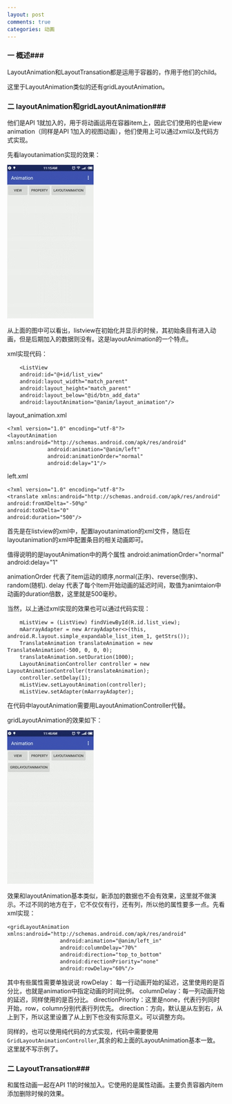 ```yaml
---
layout: post
comments: true
categories: 动画
---
```

### 一 概述###

  LayoutAnimation和LayoutTransation都是运用于容器的，作用于他们的child。

  这里于LayoutAnimation类似的还有gridLayoutAnimation。

### 二 layoutAnimation和gridLayoutAnimation###

  他们是API 1就加入的，用于将动画运用在容器item上，因此它们使用的也是view animation（同样是API 1加入的视图动画），他们使用上可以通过xml以及代码方式实现。

  先看layoutanimation实现的效果：

  ![animation](/icons/animation/layoutanimation.gif)

  从上面的图中可以看出，listview在初始化并显示的时候，其初始条目有进入动画，但是后期加入的数据则没有。这是layoutAnimation的一个特点。

  xml实现代码：

        <ListView
        android:id="@+id/list_view"
        android:layout_width="match_parent"
        android:layout_height="match_parent"
        android:layout_below="@id/btn_add_data"
        android:layoutAnimation="@anim/layout_animation"/>

  layout_animation.xml

	<?xml version="1.0" encoding="utf-8"?>
	<layoutAnimation xmlns:android="http://schemas.android.com/apk/res/android"
                 android:animation="@anim/left"
                 android:animationOrder="normal"
                 android:delay="1"/>

  left.xml

    <?xml version="1.0" encoding="utf-8"?>
	<translate xmlns:android="http://schemas.android.com/apk/res/android"
    android:fromXDelta="-50%p"
    android:toXDelta="0"
    android:duration="500"/>

  首先是在listview的xml中，配置layoutanimation的xml文件，随后在layoutanimation的xml中配置条目的相关动画即可。

  值得说明的是layoutAnimation中的两个属性
    android:animationOrder="normal"
    android:delay="1"

  animationOrder 代表了item运动的顺序,normal(正序)、reverse(倒序)、random(随机).
  delay 代表了每个Item开始动画的延迟时间，取值为animtaion中动画的duration倍数，这里就是500毫秒。

  当然，以上通过xml实现的效果也可以通过代码实现：

        mListView = (ListView) findViewById(R.id.list_view);
        mAarrayAdapter = new ArrayAdapter<>(this, android.R.layout.simple_expandable_list_item_1, getStrs());
        TranslateAnimation translateAnimation = new TranslateAnimation(-500, 0, 0, 0);
        translateAnimation.setDuration(1000);
        LayoutAnimationController controller = new LayoutAnimationController(translateAnimation);
        controller.setDelay(1);
        mListView.setLayoutAnimation(controller);
        mListView.setAdapter(mAarrayAdapter);
  
  在代码中layoutAnimation需要用LayoutAnimationController代替。
  
  
  gridLayoutAnimation的效果如下：

  ![animation](/icons/animation/gridLayoutAnimation.gif)

  效果和layoutAnimation基本类似，新添加的数据也不会有效果，这里就不做演示。不过不同的地方在于，它不仅仅有行，还有列，所以他的属性要多一点。先看xml实现：

    <gridLayoutAnimation xmlns:android="http://schemas.android.com/apk/res/android"
                     android:animation="@anim/left_in"
                     android:columnDelay="70%"
                     android:direction="top_to_bottom"
                     android:directionPriority="none"
                     android:rowDelay="60%"/>

  其中有些属性需要单独说说
  rowDelay： 每一行动画开始的延迟，这里使用的是百分比，也就是animation中指定动画的时间比例。
  columnDelay：每一列动画开始的延迟，同样使用的是百分比。
  directionPriority：这里是none，代表行列同时开始，row，column分别代表行列优先。
  direction：方向，默认是从左到右，从上到下，所以这里设置了从上到下也没有实际意义。可以调整方向。

  同样的，也可以使用纯代码的方式实现，代码中需要使用`GridLayoutAnimationController`,其余的和上面的LayoutAnimation基本一致。这里就不写示例了。


### 二 LayoutTransation###

  和属性动画一起在API 11的时候加入。它使用的是属性动画。主要负责容器内item添加删除时候的效果。